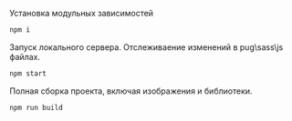 Установка модульных зависимостей
```bash
npm i
```

Запуск локального сервера. Отслеживаение изменений в pug\sass\js файлах.
```bash
npm start
```

Полная сборка проекта, включая изображения и библиотеки.
```bash
npm run build
```
